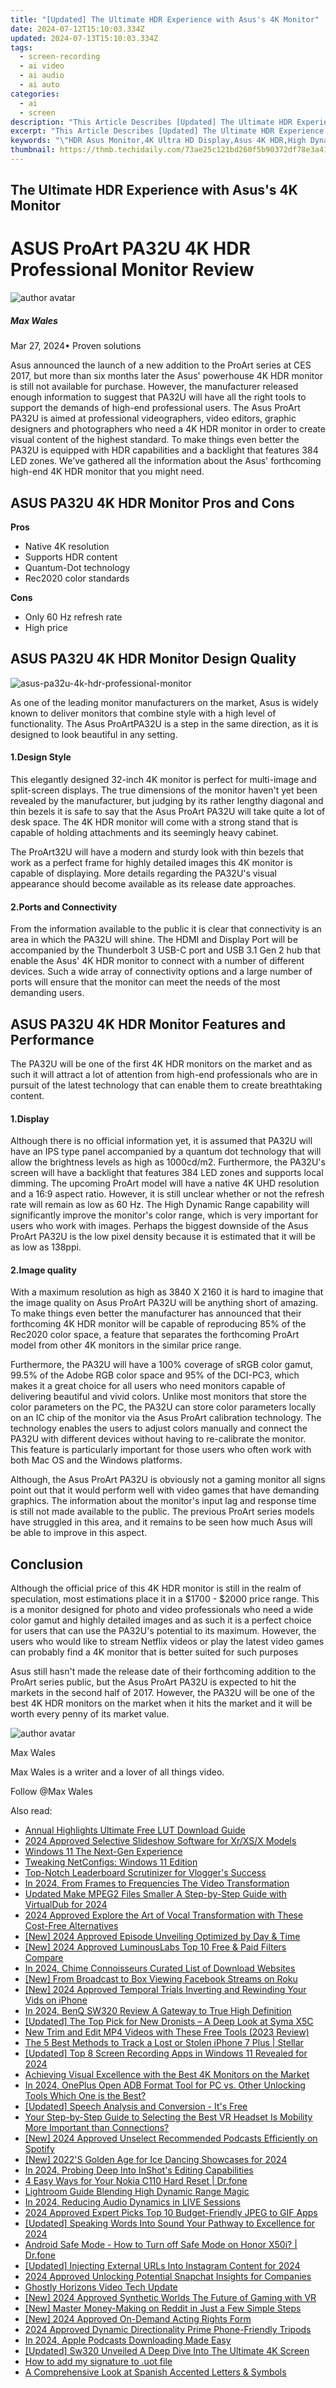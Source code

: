 ```yaml
---
title: "[Updated] The Ultimate HDR Experience with Asus's 4K Monitor"
date: 2024-07-12T15:10:03.334Z
updated: 2024-07-13T15:10:03.334Z
tags: 
  - screen-recording
  - ai video
  - ai audio
  - ai auto
categories: 
  - ai
  - screen
description: "This Article Describes [Updated] The Ultimate HDR Experience with Asus's 4K Monitor"
excerpt: "This Article Describes [Updated] The Ultimate HDR Experience with Asus's 4K Monitor"
keywords: "\"HDR Asus Monitor,4K Ultra HD Display,Asus 4K HDR,High Dynamic Range Monitors,Premium HDR Tech,Superior 4K Viewing,Top-Tier HDR Screens\""
thumbnail: https://thmb.techidaily.com/73ae25c121bd260f5b90372df78e3a41ba10341880dc21853871664b5973a4ab.jpg
---
```


## The Ultimate HDR Experience with Asus's 4K Monitor

# ASUS ProArt PA32U 4K HDR Professional Monitor Review

![author avatar](https://images.wondershare.com/filmora/article-images/max-wales-author.jpg)

##### Max Wales

 Mar 27, 2024• Proven solutions

Asus announced the launch of a new addition to the ProArt series at CES 2017, but more than six months later the Asus' powerhouse 4K HDR monitor is still not available for purchase. However, the manufacturer released enough information to suggest that PA32U will have all the right tools to support the demands of high-end professional users. The Asus ProArt PA32U is aimed at professional videographers, video editors, graphic designers and photographers who need a 4K HDR monitor in order to create visual content of the highest standard. To make things even better the PA32U is equipped with HDR capabilities and a backlight that features 384 LED zones. We've gathered all the information about the Asus' forthcoming high-end 4K HDR monitor that you might need.

## ASUS PA32U 4K HDR Monitor Pros and Cons

**Pros**

* Native 4K resolution
* Supports HDR content
* Quantum-Dot technology
* Rec2020 color standards

**Cons**

* Only 60 Hz refresh rate
* High price

## ASUS PA32U 4K HDR Monitor Design Quality

![asus-pa32u-4k-hdr-professional-monitor](https://images.wondershare.com/filmora/article-images/asus-pa32u-4k-hdr-professional-monitor.jpg)

As one of the leading monitor manufacturers on the market, Asus is widely known to deliver monitors that combine style with a high level of functionality. The Asus ProArtPA32U is a step in the same direction, as it is designed to look beautiful in any setting.

#### 1.Design Style

This elegantly designed 32-inch 4K monitor is perfect for multi-image and split-screen displays. The true dimensions of the monitor haven't yet been revealed by the manufacturer, but judging by its rather lengthy diagonal and thin bezels it is safe to say that the Asus ProArt PA32U will take quite a lot of desk space. The 4K HDR monitor will come with a strong stand that is capable of holding attachments and its seemingly heavy cabinet.

The ProArt32U will have a modern and sturdy look with thin bezels that work as a perfect frame for highly detailed images this 4K monitor is capable of displaying. More details regarding the PA32U's visual appearance should become available as its release date approaches.

#### 2.Ports and Connectivity

From the information available to the public it is clear that connectivity is an area in which the PA32U will shine. The HDMI and Display Port will be accompanied by the Thunderbolt 3 USB-C port and USB 3.1 Gen 2 hub that enable the Asus' 4K HDR monitor to connect with a number of different devices. Such a wide array of connectivity options and a large number of ports will ensure that the monitor can meet the needs of the most demanding users.

## ASUS PA32U 4K HDR Monitor Features and Performance

The PA32U will be one of the first 4K HDR monitors on the market and as such it will attract a lot of attention from high-end professionals who are in pursuit of the latest technology that can enable them to create breathtaking content.

#### 1.Display

Although there is no official information yet, it is assumed that PA32U will have an IPS type panel accompanied by a quantum dot technology that will allow the brightness levels as high as 1000cd/m2\. Furthermore, the PA32U's screen will have a backlight that features 384 LED zones and supports local dimming. The upcoming ProArt model will have a native 4K UHD resolution and a 16:9 aspect ratio. However, it is still unclear whether or not the refresh rate will remain as low as 60 Hz. The High Dynamic Range capability will significantly improve the monitor's color range, which is very important for users who work with images. Perhaps the biggest downside of the Asus ProArt PA32U is the low pixel density because it is estimated that it will be as low as 138ppi.

#### 2.Image quality

With a maximum resolution as high as 3840 X 2160 it is hard to imagine that the image quality on Asus ProArt PA32U will be anything short of amazing. To make things even better the manufacturer has announced that their forthcoming 4K HDR monitor will be capable of reproducing 85% of the Rec2020 color space, a feature that separates the forthcoming ProArt model from other 4K monitors in the similar price range.

Furthermore, the PA32U will have a 100% coverage of sRGB color gamut, 99.5% of the Adobe RGB color space and 95% of the DCI-PC3, which makes it a great choice for all users who need monitors capable of delivering beautiful and vivid colors. Unlike most monitors that store the color parameters on the PC, the PA32U can store color parameters locally on an IC chip of the monitor via the Asus ProArt calibration technology. The technology enables the users to adjust colors manually and connect the PA32U with different devices without having to re-calibrate the monitor. This feature is particularly important for those users who often work with both Mac OS and the Windows platforms.

Although, the Asus ProArt PA32U is obviously not a gaming monitor all signs point out that it would perform well with video games that have demanding graphics. The information about the monitor's input lag and response time is still not made available to the public. The previous ProArt series models have struggled in this area, and it remains to be seen how much Asus will be able to improve in this aspect.

####

## Conclusion

Although the official price of this 4K HDR monitor is still in the realm of speculation, most estimations place it in a $1700 - $2000 price range. This is a monitor designed for photo and video professionals who need a wide color gamut and highly detailed images and as such it is a perfect choice for users that can use the PA32U's potential to its maximum. However, the users who would like to stream Netflix videos or play the latest video games can probably find a 4K monitor that is better suited for such purposes

Asus still hasn't made the release date of their forthcoming addition to the ProArt series public, but the Asus ProArt PA32U is expected to hit the markets in the second half of 2017\. However, the PA32U will be one of the best 4K HDR monitors on the market when it hits the market and it will be worth every penny of its market value.

![author avatar](https://images.wondershare.com/filmora/article-images/max-wales-author.jpg)

Max Wales

Max Wales is a writer and a lover of all things video.

Follow @Max Wales


<ins class="adsbygoogle"
     style="display:block"
     data-ad-format="autorelaxed"
     data-ad-client="ca-pub-7571918770474297"
     data-ad-slot="1223367746"></ins>



<ins class="adsbygoogle"
     style="display:block"
     data-ad-client="ca-pub-7571918770474297"
     data-ad-slot="8358498916"
     data-ad-format="auto"
     data-full-width-responsive="true"></ins>




<span class="atpl-alsoreadstyle">Also read:</span>
<div><ul>
<li><a href="https://fox-cloud.techidaily.com/annual-highlights-ultimate-free-lut-download-guide/"><u>Annual Highlights  Ultimate Free LUT Download Guide</u></a></li>
<li><a href="https://fox-cloud.techidaily.com/2024-approved-selective-slideshow-software-for-xrxsx-models/"><u>2024 Approved  Selective Slideshow Software for Xr/XS/X Models</u></a></li>
<li><a href="https://fox-cloud.techidaily.com/windows-11-the-next-gen-experience/"><u>Windows 11  The Next-Gen Experience</u></a></li>
<li><a href="https://windows11.techidaily.com/tweaking-netconfigs-windows-11-edition/"><u>Tweaking NetConfigs: Windows 11 Edition</u></a></li>
<li><a href="https://youtube-clips.techidaily.com/top-notch-leaderboard-scrutinizer-for-vloggers-success/"><u>Top-Notch Leaderboard Scrutinizer for Vlogger's Success</u></a></li>
<li><a href="https://fox-cloud.techidaily.com/in-2024-from-frames-to-frequencies-the-video-transformation/"><u>In 2024, From Frames to Frequencies  The Video Transformation</u></a></li>
<li><a href="https://ai-video-tools.techidaily.com/updated-make-mpeg2-files-smaller-a-step-by-step-guide-with-virtualdub-for-2024/"><u>Updated Make MPEG2 Files Smaller A Step-by-Step Guide with VirtualDub for 2024</u></a></li>
<li><a href="https://fox-cloud.techidaily.com/2024-approved-explore-the-art-of-vocal-transformation-with-these-cost-free-alternatives/"><u>2024 Approved  Explore the Art of Vocal Transformation with These Cost-Free Alternatives</u></a></li>
<li><a href="https://fox-cloud.techidaily.com/new-2024-approved-episode-unveiling-optimized-by-day-and-time/"><u>[New] 2024 Approved  Episode Unveiling Optimized by Day & Time</u></a></li>
<li><a href="https://fox-cloud.techidaily.com/new-2024-approved-luminouslabs-top-10-free-and-paid-filters-compare/"><u>[New] 2024 Approved  LuminousLabs  Top 10 Free & Paid Filters Compare</u></a></li>
<li><a href="https://fox-cloud.techidaily.com/in-2024-chime-connoisseurs-curated-list-of-download-websites/"><u>In 2024, Chime Connoisseurs  Curated List of Download Websites</u></a></li>
<li><a href="https://facebook-video-recording.techidaily.com/new-from-broadcast-to-box-viewing-facebook-streams-on-roku/"><u>[New] From Broadcast to Box  Viewing Facebook Streams on Roku</u></a></li>
<li><a href="https://fox-cloud.techidaily.com/new-2024-approved-temporal-trials-inverting-and-rewinding-your-vids-on-iphone/"><u>[New] 2024 Approved  Temporal Trials  Inverting and Rewinding Your Vids on iPhone</u></a></li>
<li><a href="https://fox-cloud.techidaily.com/in-2024-benq-sw320-review-a-gateway-to-true-high-definition/"><u>In 2024, BenQ SW320 Review  A Gateway to True High Definition</u></a></li>
<li><a href="https://fox-cloud.techidaily.com/updated-the-top-pick-for-new-dronists-a-deep-look-at-syma-x5c/"><u>[Updated] The Top Pick for New Dronists – A Deep Look at Syma X5C</u></a></li>
<li><a href="https://smart-video-editing.techidaily.com/new-trim-and-edit-mp4-videos-with-these-free-tools-2023-review/"><u>New Trim and Edit MP4 Videos with These Free Tools (2023 Review)</u></a></li>
<li><a href="https://techidaily.com/the-5-best-methods-to-track-a-lost-or-stolen-iphone-7-plus-stellar-by-stellar-data-recovery-ios-iphone-data-recovery/"><u>The 5 Best Methods to Track a Lost or Stolen iPhone 7 Plus | Stellar</u></a></li>
<li><a href="https://screen-video-capture.techidaily.com/updated-top-8-screen-recording-apps-in-windows-11-revealed-for-2024/"><u>[Updated] Top 8 Screen Recording Apps in Windows 11 Revealed for 2024</u></a></li>
<li><a href="https://fox-cloud.techidaily.com/achieving-visual-excellence-with-the-best-4k-monitors-on-the-market/"><u>Achieving Visual Excellence with the Best 4K Monitors on the Market</u></a></li>
<li><a href="https://android-frp.techidaily.com/in-2024-oneplus-open-adb-format-tool-for-pc-vs-other-unlocking-tools-which-one-is-the-best-by-drfone-android/"><u>In 2024, OnePlus Open ADB Format Tool for PC vs. Other Unlocking Tools Which One is the Best?</u></a></li>
<li><a href="https://extra-approaches.techidaily.com/updated-speech-analysis-and-conversion-its-free/"><u>[Updated] Speech Analysis and Conversion - It's Free</u></a></li>
<li><a href="https://fox-cloud.techidaily.com/your-step-by-step-guide-to-selecting-the-best-vr-headset-is-mobility-more-important-than-connections/"><u>Your Step-by-Step Guide to Selecting the Best VR Headset  Is Mobility More Important than Connections?</u></a></li>
<li><a href="https://fox-cloud.techidaily.com/new-2024-approved-unselect-recommended-podcasts-efficiently-on-spotify/"><u>[New] 2024 Approved  Unselect Recommended Podcasts Efficiently on Spotify</u></a></li>
<li><a href="https://fox-cloud.techidaily.com/new-2022s-golden-age-for-ice-dancing-showcases-for-2024/"><u>[New] 2022'S Golden Age for Ice Dancing Showcases for 2024</u></a></li>
<li><a href="https://fox-cloud.techidaily.com/in-2024-probing-deep-into-inshots-editing-capabilities/"><u>In 2024, Probing Deep Into InShot's Editing Capabilities</u></a></li>
<li><a href="https://phone-solutions.techidaily.com/4-easy-ways-for-your-nokia-c110-hard-reset-drfone-by-drfone-reset-android-reset-android/"><u>4 Easy Ways for Your Nokia C110 Hard Reset | Dr.fone</u></a></li>
<li><a href="https://fox-cloud.techidaily.com/lightroom-guide-blending-high-dynamic-range-magic/"><u>Lightroom Guide  Blending High Dynamic Range Magic</u></a></li>
<li><a href="https://fox-cloud.techidaily.com/in-2024-reducing-audio-dynamics-in-live-sessions/"><u>In 2024, Reducing Audio Dynamics in LIVE Sessions</u></a></li>
<li><a href="https://some-knowledge.techidaily.com/2024-approved-expert-picks-top-10-budget-friendly-jpeg-to-gif-apps/"><u>2024 Approved  Expert Picks  Top 10 Budget-Friendly JPEG to GIF Apps</u></a></li>
<li><a href="https://fox-cloud.techidaily.com/updated-speaking-words-into-sound-your-pathway-to-excellence-for-2024/"><u>[Updated] Speaking Words Into Sound  Your Pathway to Excellence for 2024</u></a></li>
<li><a href="https://howto.techidaily.com/android-safe-mode-how-to-turn-off-safe-mode-on-honor-x50i-drfone-by-drfone-fix-android-problems-fix-android-problems/"><u>Android Safe Mode - How to Turn off Safe Mode on Honor X50i? | Dr.fone</u></a></li>
<li><a href="https://instagram-clips.techidaily.com/updated-injecting-external-urls-into-instagram-content-for-2024/"><u>[Updated] Injecting External URLs Into Instagram Content for 2024</u></a></li>
<li><a href="https://snapchat-videos.techidaily.com/2024-approved-unlocking-potential-snapchat-insights-for-companies/"><u>2024 Approved  Unlocking Potential  Snapchat Insights for Companies</u></a></li>
<li><a href="https://fox-cloud.techidaily.com/ghostly-horizons-video-tech-update/"><u>Ghostly Horizons  Video Tech Update</u></a></li>
<li><a href="https://fox-cloud.techidaily.com/new-2024-approved-synthetic-worlds-the-future-of-gaming-with-vr/"><u>[New] 2024 Approved  Synthetic Worlds  The Future of Gaming with VR</u></a></li>
<li><a href="https://fox-boxes.techidaily.com/new-master-money-making-on-reddit-in-just-a-few-simple-steps/"><u>[New] Master Money-Making on Reddit in Just a Few Simple Steps</u></a></li>
<li><a href="https://fox-cloud.techidaily.com/new-2024-approved-on-demand-acting-rights-form/"><u>[New] 2024 Approved  On-Demand Acting Rights Form</u></a></li>
<li><a href="https://fox-cloud.techidaily.com/2024-approved-dynamic-directionality-prime-phone-friendly-tripods/"><u>2024 Approved  Dynamic Directionality  Prime Phone-Friendly Tripods</u></a></li>
<li><a href="https://fox-cloud.techidaily.com/in-2024-apple-podcasts-downloading-made-easy/"><u>In 2024, Apple Podcasts Downloading Made Easy</u></a></li>
<li><a href="https://fox-cloud.techidaily.com/updated-sw320-unveiled-a-deep-dive-into-the-ultimate-4k-screen/"><u>[Updated] Sw320 Unveiled  A Deep Dive Into The Ultimate 4K Screen</u></a></li>
<li><a href="https://phone-solutions.techidaily.com/how-to-add-my-signature-to-uot-file-by-ldigisigner-sign-a-word-sign-a-word/"><u>How to add my signature to .uot file</u></a></li>
<li><a href="https://mondly-stories.techidaily.com/a-comprehensive-look-at-spanish-accented-letters-and-symbols/"><u>A Comprehensive Look at Spanish Accented Letters & Symbols</u></a></li>
</ul></div>
